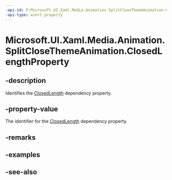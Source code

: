 ```yaml
---
-api-id: P:Microsoft.UI.Xaml.Media.Animation.SplitCloseThemeAnimation.ClosedLengthProperty
-api-type: winrt property
---
```


<!-- Property syntax
public Windows.UI.Xaml.DependencyProperty ClosedLengthProperty { get; }
-->

# Microsoft.UI.Xaml.Media.Animation.SplitCloseThemeAnimation.ClosedLengthProperty

## -description
Identifies the [ClosedLength](splitclosethemeanimation_closedlength.md) dependency property.

## -property-value
The identifier for the [ClosedLength](splitclosethemeanimation_closedlength.md) dependency property.

## -remarks

## -examples

## -see-also
